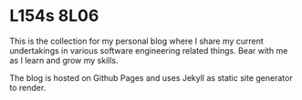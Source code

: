 
# L154s 8L06

This is the collection for my personal blog where I share my current undertakings in various software engineering related things. Bear with me as I learn and grow my skills.

The blog is hosted on Github Pages and uses Jekyll as static site generator to render.
